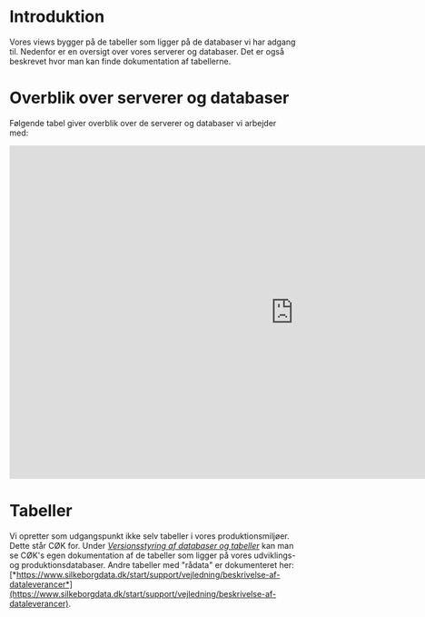 # Introduktion
Vores views bygger på de tabeller som ligger på de databaser vi har adgang til. Nedenfor er en oversigt over vores serverer og databaser. Det er også beskrevet hvor man kan finde dokumentation af tabellerne.

# Overblik over serverer og databaser
Følgende tabel giver overblik over de serverer og databaser vi arbejder med:

<center>
<iframe src="https://regionh-my.sharepoint.com/personal/stefan_sajin-henningsen_regionh_dk/_layouts/15/Doc.aspx?sourcedoc={1eabb8b8-ee27-4f6b-a998-091ce9ca0872}&amp;action=embedview&amp;wdAr=1.7777777777777777" height="587" width="1000" frameborder="0"></iframe>
</center>

# Tabeller
Vi opretter som udgangspunkt ikke selv tabeller i vores produktionsmiljøer. Dette står CØK for. Under [*Versionsstyring af databaser og tabeller*](https://github.com/DataOgDigitalisering/Tabeller) kan man se CØK's egen dokumentation af de tabeller som ligger på vores udviklings- og produktionsdatabaser. Andre tabeller med "rådata" er dokumenteret her: [*https://www.silkeborgdata.dk/start/support/vejledning/beskrivelse-af-dataleverancer*](https://www.silkeborgdata.dk/start/support/vejledning/beskrivelse-af-dataleverancer).
